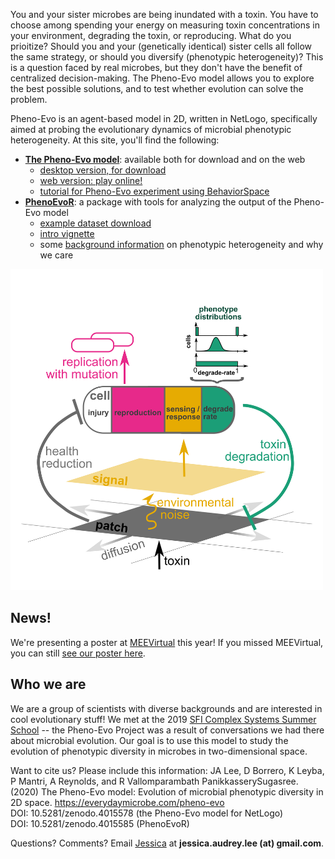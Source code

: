 You and your sister microbes are being inundated with a toxin. You have to choose among spending your energy on measuring toxin concentrations in your environment, degrading the toxin, or reproducing. What do you prioitize? Should you and your (genetically identical) sister cells all follow the same strategy, or should you diversify (phenotypic heterogeneity)? This is a question faced by real microbes, but they don't have the benefit of centralized decision-making. The Pheno-Evo model allows you to explore the best possible solutions, and to test whether evolution can solve the problem.

Pheno-Evo is an agent-based model in 2D, written in NetLogo, specifically aimed at probing the evolutionary dynamics of microbial phenotypic heterogeneity. At this site, you'll find the following:
* **[The Pheno-Evo model](https://jessicaaudreylee.github.io/pheno-evo.github.io/netlogomodel)**: available both for download and on the web
  * [desktop version, for download](https://github.com/jessicaaudreylee/Pheno-Evo-NetLogo-model/releases/tag/v1.0) 
  * [web version: play online!](https://jessicaaudreylee.github.io/pheno-evo.github.io/pheno-evo_web.html)
  * [tutorial for Pheno-Evo experiment using BehaviorSpace](https://jessicaaudreylee.github.io/pheno-evo.github.io/netlogomodel_tutorial)
* **[PhenoEvoR](https://jessicaaudreylee.github.io/pheno-evo.github.io/about_PhenoEvoR)**: a package with tools for analyzing the output of the Pheno-Evo model
  * [example dataset download](https://drive.google.com/file/d/1u7aGSetxyY_kgFrck03udQt7sggRxQfA/view?usp=sharing)
  * [intro vignette](https://jessicaaudreylee.github.io/pheno-evo.github.io/PhenoEvoR-intro-vignette)
  * some [background information](https://jessicaaudreylee.github.io/pheno-evo.github.io/background) on phenotypic heterogeneity and why we care

<img src="images/schematic_200207.png" width="500">

## News!
We're presenting a poster at [MEEVirtual](https://www.meevirtual.org/) this year!
If you missed MEEVirtual, you can still [see our poster here](https://jessicaaudreylee.github.io/pheno-evo.github.io/images/MEEvirtual_poster_2020.png).

## Who we are

We are a group of scientists with diverse backgrounds and are interested in cool evolutionary stuff! We met at the 2019 [SFI Complex Systems Summer School](https://www.santafe.edu/engage/learn/schools/sfi-complex-systems-summer-school) -- the Pheno-Evo Project was a result of conversations we had there about microbial evolution. Our goal is to use this model to study the evolution of phenotypic diversity in microbes in two-dimensional space. 

Want to cite us? Please include this information:
JA Lee, D Borrero, K Leyba, P Mantri, A Reynolds, and R Vallomparambath PanikkasserySugasree. (2020) The Pheno-Evo model: Evolution of microbial phenotypic diversity in 2D space. https://everydaymicrobe.com/pheno-evo  
DOI: 10.5281/zenodo.4015578 (the Pheno-Evo model for NetLogo)  
DOI: 10.5281/zenodo.4015585 (PhenoEvoR)

Questions? Comments? Email [Jessica](https://everydaymicrobe.com/) at **jessica.audrey.lee (at) gmail.com**.
